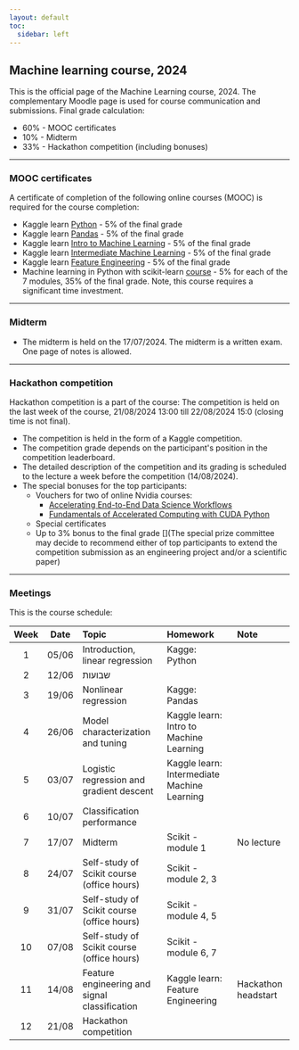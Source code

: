 ```yaml
---
layout: default
toc:
  sidebar: left
---
```


## Machine learning course, 2024
This is the official page of the Machine Learning course, 2024. The complementary Moodle page is used for course communication and submissions. 
Final grade calculation:
* 60% - MOOC certificates
* 10% - Midterm
* 33% - Hackathon competition (including bonuses)

---

### MOOC certificates
A certificate of completion of the following online courses (MOOC) is required for the course completion:
* Kaggle learn [Python](https://www.kaggle.com/learn/python) - 5% of the final grade
* Kaggle learn [Pandas](https://www.kaggle.com/learn/pandas) - 5% of the final grade
* Kaggle learn [Intro to Machine Learning](https://www.kaggle.com/learn/intro-to-machine-learning) - 5% of the final grade
* Kaggle learn [Intermediate Machine Learning](https://www.kaggle.com/learn/intermediate-machine-learning) - 5% of the final grade
* Kaggle learn [Feature Engineering](https://www.kaggle.com/learn/feature-engineering) - 5% of the final grade
* Machine learning in Python with scikit-learn [course](https://www.fun-mooc.fr/en/courses/machine-learning-python-scikit-learn/) - 5% for each of the 7 modules, 35% of the final grade. 
  Note, this course requires a significant time investment.

---

### Midterm
* The midterm is held on the 17/07/2024. The midterm is a written exam. One page of notes is allowed.

---

### Hackathon competition
Hackathon competition is a part of the course:
The competition is held on the last week of the course, 21/08/2024 13:00 till 22/08/2024 15:0 (closing time is not final).
* The competition is held in the form of a Kaggle competition.
* The competition grade depends on the participant's position in the competition leaderboard.
* The detailed description of the competition and its grading is scheduled to the lecture a week before the competition (14/08/2024).
* The special bonuses for the top participants:
  * Vouchers for two of online Nvidia courses:
    * [Accelerating End-to-End Data Science Workflows](https://courses.nvidia.com/courses/course-v1:DLI+S-DS-01+V1/)
    * [Fundamentals of Accelerated Computing with CUDA Python](https://courses.nvidia.com/courses/course-v1:DLI+C-AC-02+V1/)
  * Special certificates
  * Up to 3% bonus to the final grade
[](The special prize committee may decide to recommend either of top participants to extend the competition submission as an engineering project and/or a scientific paper)

---

### Meetings
This is the course schedule: 

| Week  | Date  | Topic                                          | Homework                                    | Note                |
|:-----:|:-----:|:-----------------------------------------------|:--------------------------------------------|:--------------------|
|   1   | 05/06 | Introduction, linear regression                | Kagge: Python                               |                     |
|   2   | 12/06 | שבועות                                         |                                             |                     |
|   3   | 19/06 | Nonlinear regression                           | Kagge: Pandas                               |                     |
|   4   | 26/06 | Model characterization and tuning              | Kaggle learn: Intro to Machine Learning     |                     |
|   5   | 03/07 | Logistic regression and gradient descent       | Kaggle learn: Intermediate Machine Learning |                     |
|   6   | 10/07 | Classification performance                     |                                             |                     |
|   7   | 17/07 | Midterm                                        | Scikit - module 1                           | No lecture          |
|   8   | 24/07 | Self-study of Scikit course (office hours)     | Scikit - module 2, 3                        |                     |
|   9   | 31/07 | Self-study of Scikit course (office hours)     | Scikit - module 4, 5                        |                     |
|  10   | 07/08 | Self-study of Scikit course (office hours)     | Scikit - module 6, 7                        |                     |
|  11   | 14/08 | Feature engineering and signal classification  | Kaggle learn: Feature Engineering           | Hackathon headstart |
|  12   | 21/08 | Hackathon competition                          |                                             |                     |
